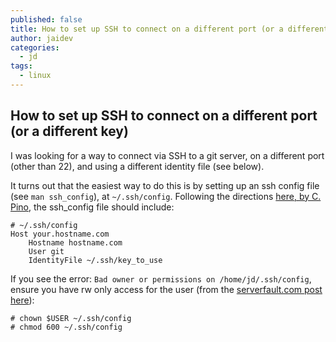 ```yaml
---
published: false
title: How to set up SSH to connect on a different port (or a different key)
author: jaidev
categories:
  - jd
tags:
  - linux
---
```

## How to set up SSH to connect on a different port (or a different key)

I was looking for a way to connect via SSH to a git server, on a different port (other than 22), and using a different identity file (see below).

It turns out that the easiest way to do this is by setting up an ssh config file (see `man ssh_config`), at `~/.ssh/config`. Following the directions [here, by C. Pino](https://web.archive.org/web/20191219052807/https://medium.com/@czarpino/how-to-tell-git-which-ssh-key-to-use-c8574fb243fd), the ssh_config file should include:

```
# ~/.ssh/config
Host your.hostname.com
    Hostname hostname.com
    User git
    IdentityFile ~/.ssh/key_to_use
```

If you see the error: `Bad owner or permissions on /home/jd/.ssh/config`, ensure you have rw only access for the user (from the [serverfault.com post here](https://serverfault.com/questions/253313/ssh-returns-bad-owner-or-permissions-on-ssh-config)):

```
# chown $USER ~/.ssh/config
# chmod 600 ~/.ssh/config
```